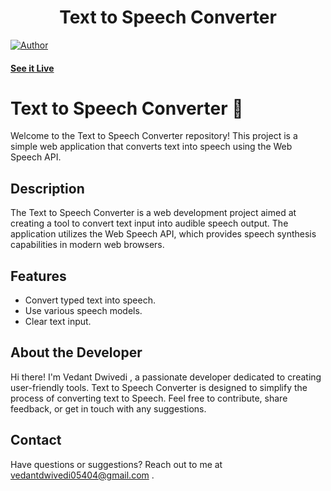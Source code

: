 <h1 align="center">
    Text to Speech Converter
</h1>

[![Author](https://img.shields.io/badge/author-vedant-dwivedi)](https://github.com/vedant-dwivedi)


#### [See it Live](#)

# Text to Speech Converter 🎤

Welcome to the Text to Speech Converter repository! This project is a simple web application that converts text into speech using the Web Speech API.

## Description

The Text to Speech Converter is a web development project aimed at creating a tool to convert text input into audible speech output. The application utilizes the Web Speech API, which provides speech synthesis capabilities in modern web browsers.

## Features

- Convert typed text into speech.
- Use various speech models.
- Clear text input.

## About the Developer

Hi there! I'm Vedant Dwivedi , a passionate developer dedicated to creating user-friendly tools. Text to Speech Converter is designed to simplify the process of converting text to Speech. Feel free to contribute, share feedback, or get in touch with any suggestions.


## Contact

Have questions or suggestions? Reach out to me at vedantdwivedi05404@gmail.com .
